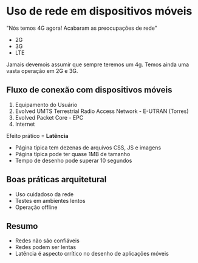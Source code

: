 # Uso de rede em dispositivos móveis

"Nós temos 4G agora! Acabaram as preocupações de rede"

- 2G
- 3G
- LTE

Jamais devemois assumir que sempre teremos um 4g. Temos ainda uma vasta operação em 2G e 3G.

## Fluxo de conexão com dispositivos móveis

1. Equipamento do Usuário
2. Evolved UMTS Terrestrial Radio Access Network - E-UTRAN (Torres)
3. Evolved Packet Core - EPC
4. Internet

Efeito prático = **Latência**

- Página típica tem dezenas de arquivos CSS, JS e imagens
- Página típica pode ter quase 1MB de tamanho
- Tempo de desenho pode superar 10 segundos

## Boas práticas arquitetural

- Uso cuidadoso da rede
- Testes em ambientes lentos
- Operação offline

## Resumo

- Redes não são confiáveis
- Redes podem ser lentas
- Latência é aspecto crrítico no desenho de aplicações móveis